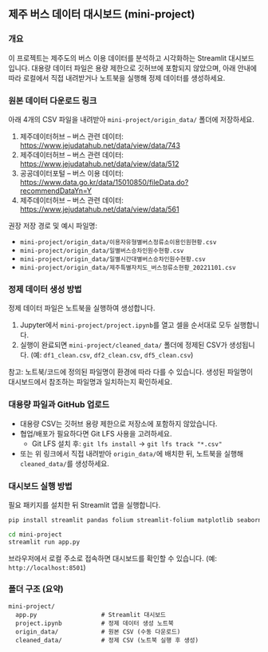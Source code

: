 ## 제주 버스 데이터 대시보드 (mini-project)

### 개요
이 프로젝트는 제주도의 버스 이용 데이터를 분석하고 시각화하는 Streamlit 대시보드입니다. 대용량 데이터 파일은 용량 제한으로 깃허브에 포함되지 않았으며, 아래 안내에 따라 로컬에서 직접 내려받거나 노트북을 실행해 정제 데이터를 생성하세요.

### 원본 데이터 다운로드 링크
아래 4개의 CSV 파일을 내려받아 `mini-project/origin_data/` 폴더에 저장하세요.

1. 제주데이터허브 – 버스 관련 데이터: <https://www.jejudatahub.net/data/view/data/743>
2. 제주데이터허브 – 버스 관련 데이터: <https://www.jejudatahub.net/data/view/data/512>
3. 공공데이터포털 – 버스 이용 데이터: <https://www.data.go.kr/data/15010850/fileData.do?recommendDataYn=Y>
4. 제주데이터허브 – 버스 관련 데이터: <https://www.jejudatahub.net/data/view/data/561>

권장 저장 경로 및 예시 파일명:
- `mini-project/origin_data/이용자유형별버스정류소이용인원현황.csv`
- `mini-project/origin_data/일별버스승차인원수현황.csv`
- `mini-project/origin_data/일별시간대별버스승차인원수현황.csv`
- `mini-project/origin_data/제주특별자치도_버스정류소현황_20221101.csv`

### 정제 데이터 생성 방법
정제 데이터 파일은 노트북을 실행하여 생성합니다.

1) Jupyter에서 `mini-project/project.ipynb`를 열고 셀을 순서대로 모두 실행합니다.
2) 실행이 완료되면 `mini-project/cleaned_data/` 폴더에 정제된 CSV가 생성됩니다. (예: `df1_clean.csv`, `df2_clean.csv`, `df5_clean.csv`)

참고: 노트북/코드에 정의된 파일명이 환경에 따라 다를 수 있습니다. 생성된 파일명이 대시보드에서 참조하는 파일명과 일치하는지 확인하세요.

### 대용량 파일과 GitHub 업로드
- 대용량 CSV는 깃허브 용량 제한으로 저장소에 포함하지 않았습니다.
- 협업/배포가 필요하다면 Git LFS 사용을 고려하세요.
  - Git LFS 설치 후: `git lfs install` → `git lfs track "*.csv"`
- 또는 위 링크에서 직접 내려받아 `origin_data/`에 배치한 뒤, 노트북을 실행해 `cleaned_data/`를 생성하세요.

### 대시보드 실행 방법
필요 패키지를 설치한 뒤 Streamlit 앱을 실행합니다.

```bash
pip install streamlit pandas folium streamlit-folium matplotlib seaborn

cd mini-project
streamlit run app.py
```

브라우저에서 로컬 주소로 접속하면 대시보드를 확인할 수 있습니다. (예: `http://localhost:8501`)

### 폴더 구조 (요약)
```
mini-project/
  app.py                  # Streamlit 대시보드
  project.ipynb           # 정제 데이터 생성 노트북
  origin_data/            # 원본 CSV (수동 다운로드)
  cleaned_data/           # 정제 CSV (노트북 실행 후 생성)
```


